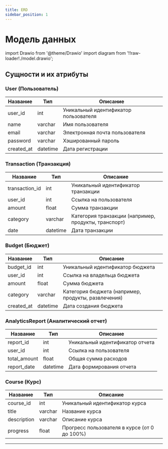 ```yaml
---
title: ERD
sidebar_position: 1
---
```


# Модель данных

import Drawio from '@theme/Drawio'
import diagram from '!!raw-loader!./model.drawio';

<Drawio content={diagram} editable={false} />

## Сущности и их атрибуты

### **User (Пользователь)**

| Название    | Тип     | Описание                           |
| ----------- | ------- | ---------------------------------- |
| user_id     | int     | Уникальный идентификатор пользователя |
| name        | varchar | Имя пользователя                   |
| email       | varchar | Электронная почта пользователя     |
| password    | varchar | Хэшированный пароль                |
| created_at  | datetime| Дата регистрации                   |

### **Transaction (Транзакция)**

| Название     | Тип     | Описание                         |
| ------------ | ------- | -------------------------------- |
| transaction_id | int   | Уникальный идентификатор транзакции |
| user_id      | int     | Ссылка на пользователя           |
| amount       | float   | Сумма транзакции                 |
| category     | varchar | Категория транзакции (например, продукты, транспорт) |
| date         | datetime| Дата транзакции                  |

### **Budget (Бюджет)**

| Название    | Тип     | Описание                           |
| ----------- | ------- | ---------------------------------- |
| budget_id   | int     | Уникальный идентификатор бюджета  |
| user_id     | int     | Ссылка на владельца бюджета       |
| amount      | float   | Сумма бюджета                     |
| category    | varchar | Категория бюджета (например, продукты, развлечения) |
| created_at  | datetime| Дата создания бюджета             |

### **AnalyticsReport (Аналитический отчет)**

| Название      | Тип     | Описание                           |
| ------------- | ------- | ---------------------------------- |
| report_id     | int     | Уникальный идентификатор отчета   |
| user_id       | int     | Ссылка на пользователя            |
| total_amount  | float   | Общая сумма расходов              |
| report_date   | datetime| Дата формирования отчета          |

### **Course (Курс)**

| Название    | Тип     | Описание                           |
| ----------- | ------- | ---------------------------------- |
| course_id   | int     | Уникальный идентификатор курса    |
| title       | varchar | Название курса                    |
| description | varchar | Описание курса                    |
| progress    | float   | Прогресс пользователя в курсе (от 0 до 100%) |

---

